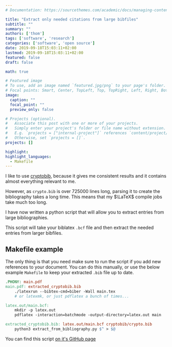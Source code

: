 ```yaml
---
# Documentation: https://sourcethemes.com/academic/docs/managing-content/

title: "Extract only needed citations from large bibfiles"
subtitle: ""
summary: ""
authors: ['thom']
tags: ['software', 'research']
categories: ['software', 'open source']
date: 2019-09-18T15:03:11+02:00
lastmod: 2019-09-18T15:03:11+02:00
featured: false
draft: false

math: true

# Featured image
# To use, add an image named `featured.jpg/png` to your page's folder.
# Focal points: Smart, Center, TopLeft, Top, TopRight, Left, Right, BottomLeft, Bottom, BottomRight.
image:
  caption: ""
  focal_point: ""
  preview_only: false

# Projects (optional).
#   Associate this post with one or more of your projects.
#   Simply enter your project's folder or file name without extension.
#   E.g. `projects = ["internal-project"]` references `content/project/deep-learning/index.md`.
#   Otherwise, set `projects = []`.
projects: []

highlight:
highlight_languages:
  - Makefile
---
```


I like to use [cryptobib][cryptobib], because it gives me consistent results and it contains almost everything relevant to me.

However, as ``crypto.bib`` is over 725000 lines long, parsing it to create the bibliography takes a long time.
This means that my $\LaTeX$ compile jobs take much too long.

I have now written a python script that will allow you to extract entries from large bibliographies.

This script will take your biblatex ``.bcf`` file and then extract the needed entries from larger bibfiles.


## Makefile example
The only thing is that you need make sure to run the script if you add new references to your document.
You can do this manually, or use the below example ``Makefile`` to keep your extracted ``.bib`` file up to date.

```Makefile
.PHONY: main.pdf
main.pdf: extracted_cryptobib.bib
	./latexrun --bibtex-cmd=biber -Wall main.tex
	# or latexmk, or just pdflatex a bunch of times...

latex.out/main.bcf:
	mkdir -p latex.out
	pdflatex -interaction=batchmode -output-directory=latex.out main

extracted_cryptobib.bib: latex.out/main.bcf cryptobib/crypto.bib
	python3 extract_from_bibliography.py $^ > $@
```

You can find this script [on it's GitHub page][projecturl]

[cryptobib]: https://cryptobib.di.ens.fr
[projecturl]: https://github.com/thomwiggers/extract_from_bibliography/
